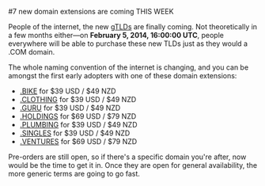 #7 new domain extensions are coming THIS WEEK

<!-- excerpt -->

People of the internet, the new [gTLDs](http://help.iwantmyname.com/customer/portal/articles/1425299-what-is-a-gtld-) are finally coming. Not theoretically in a few months either—on **February 5, 2014, 16:00:00 UTC**, people everywhere will be able to purchase these new TLDs just as they would a .COM domain. 

The whole naming convention of the internet is changing, and you can be amongst the first early adopters with one of these domain extensions:

<!-- /excerpt -->

+ [.BIKE](https://iwantmyname.com/domains/dot-bike) for $39 USD / $49 NZD
+ [.CLOTHING](https://iwantmyname.com/domains/dot-clothing) for $39 USD / $49 NZD
+ [.GURU](https://iwantmyname.com/domains/dot-guru) for $39 USD / $49 NZD
+ [.HOLDINGS](https://iwantmyname.com/domains/dot-holdings) for $69 USD / $79 NZD
+ [.PLUMBING](https://iwantmyname.com/domains/dot-plumbing) for $39 USD / $49 NZD
+ [.SINGLES](https://iwantmyname.com/domains/dot-singles) for $39 USD / $49 NZD
+ [.VENTURES](https://iwantmyname.com/domains/dot-ventures) for $69 USD / $79 NZD

Pre-orders are still open, so if there's a specific domain you're after, now would be the time to get it in. Once they are open for general availability, the more generic terms are going to go fast.